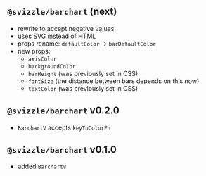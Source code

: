 ## `@svizzle/barchart` (next)

- rewrite to accept negative values
- uses SVG instead of HTML
- props rename: `defaultColor` -> `barDefaultColor`
- new props:
	- `axisColor`
	- `backgroundColor`
	- `barHeight` (was previously set in CSS)
	- `fontSize` (the distance between bars depends on this now)
	- `textColor` (was previously set in CSS)

## `@svizzle/barchart` v0.2.0

- `BarchartV` accepts `keyToColorFn`

## `@svizzle/barchart` v0.1.0

- added `BarchartV`
